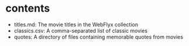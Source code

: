 # contents


- titles.md: The movie titles in the WebFlyx collection
- classics.csv: A comma-separated list of classic movies
- quotes: A directory of files containing memorable quotes from movies
